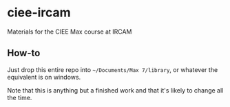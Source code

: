 # ciee-ircam
Materials for the CIEE Max course at IRCAM

## How-to

Just drop this entire repo into `~/Documents/Max 7/library`, or whatever the equivalent is on windows.

Note that this is anything but a finished work and that it's likely to change all the time.
